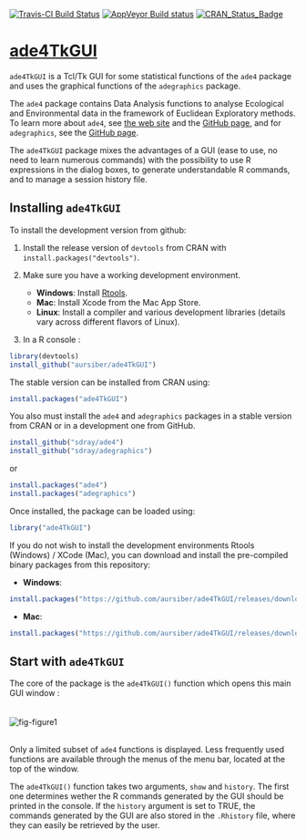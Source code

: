 [![Travis-CI Build Status](https://travis-ci.org/aursiber/ade4TkGUI.svg?branch=master)](https://travis-ci.org/aursiber/ade4TkGUI)
[![AppVeyor Build status](https://ci.appveyor.com/api/projects/status/y3771xk9a4obepas/branch/master?svg=true)](https://ci.appveyor.com/project/aursiber/ade4TkGUI/branch/master)
[![CRAN_Status_Badge](http://www.r-pkg.org/badges/version/ade4TkGUI)](http://cran.r-project.org/package=ade4TkGUI)


# [ade4TkGUI](http://pbil.univ-lyon1.fr/ade4TkGUI/)

`ade4TkGUI` is a Tcl/Tk GUI for some statistical functions of the `ade4` package and uses the graphical functions of the `adegraphics` package.

The `ade4` package contains Data Analysis functions to analyse Ecological and Environmental data in the framework of Euclidean Exploratory methods. To learn more about `ade4`, see [the web site](http://pbil.univ-lyon1.fr/ADE-4/) and the [GitHub page](https://github.com/sdray/ade4), and for `adegraphics`, see the [GitHub page](https://github.com/sdray/adegraphics).

The `ade4TkGUI` package mixes the advantages of a GUI (ease to use, no need to learn numerous commands) with the possibility to use R expressions in the dialog boxes, to generate understandable R commands, and to manage a session history file.

## Installing `ade4TkGUI`

To install the development version from github:

1. Install the release version of `devtools` from CRAN with `install.packages("devtools")`.

2. Make sure you have a working development environment.
    * **Windows**: Install [Rtools](http://cran.r-project.org/bin/windows/Rtools/).
    * **Mac**: Install Xcode from the Mac App Store.
    * **Linux**: Install a compiler and various development libraries (details vary across different flavors of Linux).
    
3. In a R console :
```r
library(devtools)
install_github("aursiber/ade4TkGUI")
```

The stable version can be installed from CRAN using:
```r
install.packages("ade4TkGUI")
```

You also must install the `ade4` and `adegraphics` packages in a stable version from CRAN or in a development one from GitHub.
```r
install_github("sdray/ade4")
install_github("sdray/adegraphics")
```
or
```r
install.packages("ade4")
install.packages("adegraphics")
```


Once installed, the package can be loaded using:
```r
library("ade4TkGUI")
```

If you do not wish to install the development environments Rtools (Windows) / XCode (Mac), you can download and install the pre-compiled binary packages from this repository:

* **Windows**:
```r
install.packages("https://github.com/aursiber/ade4TkGUI/releases/download/v0.2-9/ade4TkGUI_0.2-9.zip")
```

* **Mac**:
```r
install.packages("https://github.com/aursiber/ade4TkGUI/releases/download/v0.2-9/ade4TkGUI_0.2-9.tgz")
```


## Start with `ade4TkGUI`

The core of the package is the `ade4TkGUI()` function which opens this main GUI window :
<br/>
<br/>
<br/>
![fig-figure1](https://cloud.githubusercontent.com/assets/13218953/10664478/03bbcdcc-78c4-11e5-9ee5-2025e5a06242.png)
<br/>
<br/>

Only a limited subset of `ade4` functions is displayed. Less frequently used functions are available through the menus of the menu bar, located at the top of the window.

The `ade4TkGUI()` function takes two arguments, `show` and `history`. The first one determines wether the R commands generated by the GUI should be printed in the console. If the `history` argument is set to TRUE, the commands generated by the GUI are also stored in the `.Rhistory` file, where they can easily be retrieved by the user.


